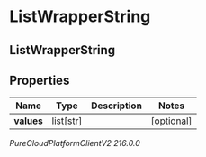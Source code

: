 # ListWrapperString

## ListWrapperString

## Properties

|Name | Type | Description | Notes|
|------------ | ------------- | ------------- | -------------|
| **values** | list[str] |  | [optional] |



_PureCloudPlatformClientV2 216.0.0_
